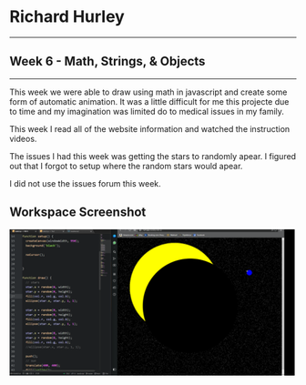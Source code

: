 # Richard Hurley
-----
## Week 6 - Math, Strings, & Objects
---

 This week we were able to draw using math in javascript and create some form of automatic animation. It was a little difficult for me this projecte due to time and my imagination was limited do to medical issues in my family.

<p> This week I read all of the website information and watched the instruction videos.  </p>

<p> The issues I had this week was getting the stars to randomly apear. I figured out that I forgot to setup where the random stars would apear.

I did not use the issues forum this week.


## Workspace Screenshot
![screenshot](images/screenshot.png)
